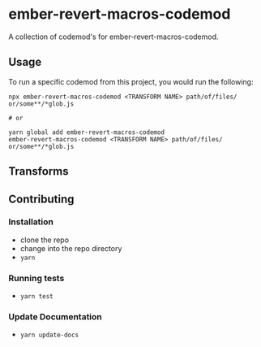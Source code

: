 # ember-revert-macros-codemod


A collection of codemod's for ember-revert-macros-codemod.

## Usage

To run a specific codemod from this project, you would run the following:

```
npx ember-revert-macros-codemod <TRANSFORM NAME> path/of/files/ or/some**/*glob.js

# or

yarn global add ember-revert-macros-codemod
ember-revert-macros-codemod <TRANSFORM NAME> path/of/files/ or/some**/*glob.js
```

## Transforms

<!--TRANSFORMS_START-->
<!--TRANSFORMS_END-->

## Contributing

### Installation

* clone the repo
* change into the repo directory
* `yarn`

### Running tests

* `yarn test`

### Update Documentation

* `yarn update-docs`